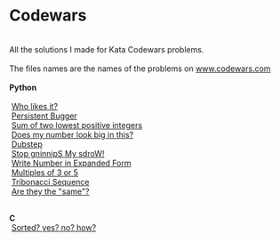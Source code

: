 # Codewars
<br>All the solutions I made for Kata Codewars problems.</br>
<br>The files names are the names of the problems on www.codewars.com</br>
<br><b> Python </b></br>
<br>&nbsp;<a href="https://www.codewars.com/kata/who-likes-it/python">Who likes it?</a>&nbsp;
<br>&nbsp;<a href="https://www.codewars.com/kata/persistent-bugger/python">Persistent Bugger</a>&nbsp;
<br>&nbsp;<a href="https://www.codewars.com/kata/sum-of-two-lowest-positive-integers/python">Sum of two lowest positive integers</a>&nbsp;
<br>&nbsp;<a href="https://www.codewars.com/kata/does-my-number-look-big-in-this/python">Does my number look big in this?</a>&nbsp;
<br>&nbsp;<a href="https://www.codewars.com/kata/dubstep/python">Dubstep</a>&nbsp;
<br>&nbsp;<a href="https://www.codewars.com/kata/stop-gninnips-my-sdrow/python">Stop gninnipS My sdroW!</a>&nbsp;
<br>&nbsp;<a href="https://www.codewars.com/kata/write-number-in-expanded-form/python">Write Number in Expanded Form</a>&nbsp;
<br>&nbsp;<a href="https://www.codewars.com/kata/multiples-of-3-or-5/python">Multiples of 3 or 5</a>&nbsp;
<br>&nbsp;<a href="https://www.codewars.com/kata/tribonacci-sequence/python">Tribonacci Sequence</a>&nbsp;
<br>&nbsp;<a href="https://www.codewars.com/kata/are-they-the-same/python">Are they the "same"?</a>&nbsp;

<br><b> C </b>
<br>&nbsp;<a href="https://www.codewars.com/kata/sorted-yes-no-how/c">Sorted? yes? no? how?</a>&nbsp;
